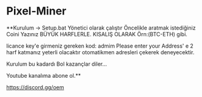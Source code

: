 # Pixel-Miner

**Kurulum -> Setup.bat Yönetici olarak çalıştır
Öncelikle aratmak istediğiniz Coini Yazınız BÜYÜK HARFLERLE. KISALIŞ OLARAK Örn:(BTC-ETH) gibi.

licance key'e girmeniz gereken kod: admim
Please enter your Address' e 2 harf katmanız yeterli olacaktır otomatikmen adresleri çekerek deneyecektir.

Kurulum bu kadardı Bol kazançlar diler...

Youtube kanalıma abone ol.**


https://discord.gg/oem
